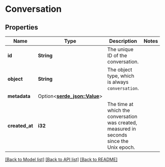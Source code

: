 # Conversation

## Properties

Name | Type | Description | Notes
------------ | ------------- | ------------- | -------------
**id** | **String** | The unique ID of the conversation. | 
**object** | **String** | The object type, which is always `conversation`. | 
**metadata** | Option<[**serde_json::Value**](.md)> |  | 
**created_at** | **i32** | The time at which the conversation was created, measured in seconds since the Unix epoch. | 

[[Back to Model list]](../README.md#documentation-for-models) [[Back to API list]](../README.md#documentation-for-api-endpoints) [[Back to README]](../README.md)


